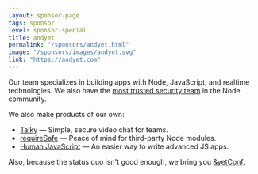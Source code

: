 ```yaml
---
layout: sponsor-page
tags: sponsor
level: sponsor-special
title: andyet
permalink: "/sponsors/andyet.html"
image: "/sponsors/images/andyet.svg"
link: "https://andyet.com"
---
```

Our team specializes in building apps with Node, JavaScript, and realtime technologies. We also have the [most trusted security team](https://liftsecurity.io/) in the Node community.

We also make products of our own: 

* [Talky](https://talky.io) — Simple, secure video chat for teams.
* [requireSafe](https://requiresafe.com) — Peace of mind for third-party Node modules.
* [Human JavaScript](http://humanjavascript.com/) — An easier way to write advanced JS apps.

Also, because the status quo isn't good enough, we bring you [&yetConf](http://andyetconf.com/).